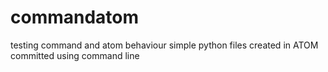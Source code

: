# commandatom
testing command and atom behaviour
simple python files created in ATOM committed using command line
